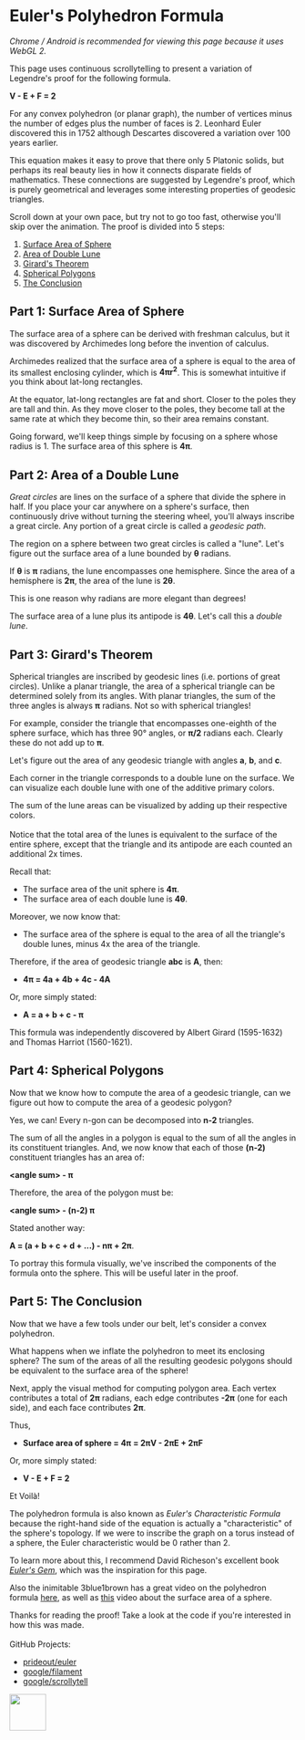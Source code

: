 # Euler's Polyhedron Formula

*Chrome / Android is recommended for viewing this page because it uses WebGL 2.*

<div class="intro">

This page uses continuous scrollytelling to present a variation of Legendre's proof for the following formula.

**V - E + F = 2**

For any convex polyhedron (or planar graph), the number of vertices minus the number of edges plus the number of faces
is 2. Leonhard Euler discovered this in 1752 although Descartes discovered a variation over 100 years earlier.

This equation makes it easy to prove that there only 5 Platonic solids, but perhaps its real beauty lies in how it
connects disparate fields of mathematics. These connections are suggested by Legendre's proof, which is purely
geometrical and leverages some interesting properties of geodesic triangles.

Scroll down at your own pace, but try not to go too fast, otherwise you'll skip over the animation. The proof is divided
into 5 steps:

1. [Surface Area of Sphere](#h0)
1. [Area of Double Lune](#h1)
1. [Girard's Theorem](#h2)
1. [Spherical Polygons](#h3)
1. [The Conclusion](#h4)

</div>

<div class="chart constrain">
    <div>
        <canvas id="canvas3d"></canvas>
        <canvas id="canvas2d"></canvas>
    </div>
</div>

## Part 1: Surface Area of Sphere

The surface area of a sphere can be derived with freshman calculus, but it was discovered by Archimedes long before the
invention of calculus.

Archimedes realized that the surface area of a sphere is equal to the area of its smallest enclosing cylinder, which is
**4πr<sup>2</sup>**. This is somewhat intuitive if you think about lat-long rectangles.

At the equator, lat-long rectangles are fat and short. Closer to the poles they are tall and thin. As they move closer
to the poles, they become tall at the same rate at which they become thin, so their area remains constant.

Going forward, we'll keep things simple by focusing on a sphere whose radius is 1. The surface area of this sphere is
**4π**.

## Part 2: Area of a Double Lune

*Great circles* are lines on the surface of a sphere that divide the sphere in half. If you place your car anywhere on a
sphere's surface, then continuously drive without turning the steering wheel, you'll always inscribe a great circle. Any
portion of a great circle is called a *geodesic path*.

The region on a sphere between two great circles is called a "lune". Let's figure out the surface area of a lune bounded
by **θ** radians.

If **θ** is **π** radians, the lune encompasses one hemisphere. Since the area of a hemisphere is **2π**, the area of
the lune is **2θ**.

This is one reason why radians are more elegant than degrees!

The surface area of a lune plus its antipode is **4θ**. Let's call this a *double lune*.

## Part 3: Girard's Theorem

Spherical triangles are inscribed by geodesic lines (i.e. portions of great circles). Unlike a planar triangle, the area
of a spherical triangle can be determined solely from its angles. With planar triangles, the sum of the three angles is
always **π** radians. Not so with spherical triangles!

For example, consider the triangle that encompasses one-eighth of the sphere surface, which has three 90° angles, or
**π/2** radians each. Clearly these do not add up to **π**.

Let's figure out the area of any geodesic triangle with angles **a**, **b**, and **c**.

Each corner in the triangle corresponds to a double lune on the surface. We can visualize each double lune with one of
the additive primary colors.

The sum of the lune areas can be visualized by adding up their respective colors.
<br><br>
Notice that the total area of the lunes is equivalent to the surface of the entire sphere, except that the triangle and
its antipode are each counted an additional 2x times.

<segment>

Recall that:
- The surface area of the unit sphere is **4π**.
- The surface area of each double lune is **4θ**.

Moreover, we now know that:
- The surface area of the sphere is equal to the area of all the triangle's double lunes, minus 4x the area of the
  triangle.

Therefore, if the area of geodesic triangle **abc** is **A**, then:
- **4π = 4a + 4b + 4c - 4A**

Or, more simply stated:
- **A = a + b + c - π**

This formula was independently discovered by Albert Girard (1595-1632) and Thomas Harriot (1560-1621).

</segment>

## Part 4: Spherical Polygons

Now that we know how to compute the area of a geodesic triangle, can we figure out how to compute
the area of a geodesic polygon?

Yes, we can! Every n-gon can be decomposed into **n-2** triangles.

<segment>

The sum of all the angles in a polygon is equal to the sum of all the angles in its constituent triangles. And,
we now know that each of those **(n-2)** constituent triangles has an area of:

**&lt;angle sum&gt; - π**

Therefore, the area of the polygon must be:

**&lt;angle sum&gt; - (n-2) π**

</segment>

<segment>

Stated another way:

**A = (a + b + c + d + ...) - nπ + 2π**.

To portray this formula visually, we've inscribed the components of the formula onto the sphere. This will be useful
later in the proof.

</segment>

## Part 5: The Conclusion

Now that we have a few tools under our belt, let's consider a convex polyhedron.

What happens when we inflate the polyhedron to meet its enclosing sphere? The sum of the areas of all the resulting
geodesic polygons should be equivalent to the surface area of the sphere!

Next, apply the visual method for computing polygon area. Each vertex contributes a total of **2π** radians, each edge
contributes **-2π** (one for each side), and each face contributes **2π**.

<segment>

Thus,
- **Surface area of sphere = 4π = 2πV - 2πE + 2πF**

Or, more simply stated:
- **V - E + F = 2**

Et Voilà!

</segment>

<segment>

The polyhedron formula is also known as *Euler's Characteristic Formula* because the right-hand side of the equation is
actually a "characteristic" of the sphere's topology. If we were to inscribe the graph on a torus instead of a sphere,
the Euler characteristic would be 0 rather than 2.

To learn more about this, I recommend David Richeson's excellent book [*Euler's Gem*][1], which was the inspiration for
this page.

Also the inimitable 3blue1brown has a great video on the polyhedron formula [here][2], as well as [this][3] video about
the surface area of a sphere.

</segment>

<segment>

Thanks for reading the proof! Take a look at the code if you're interested in how this was made.
<br>
<br>
GitHub Projects:
 - <a href="https://github.com/prideout/euler">prideout/euler</a>
 - <a href="https://github.com/google/filament">google/filament</a>
 - <a href="https://github.com/google/scrollytell">google/scrollytell</a>

<a href="https://prideout.net">
<img src="https://prideout.net/assets/PublishedLogo.svg" style="height:64px">
</a>

</segment>

[1]: https://www.amazon.com/Eulers-Gem-Polyhedron-Formula-Topology/dp/0691154570
[2]: https://www.youtube.com/watch?v=-9OUyo8NFZg
[3]: https://www.youtube.com/watch?v=GNcFjFmqEc8
